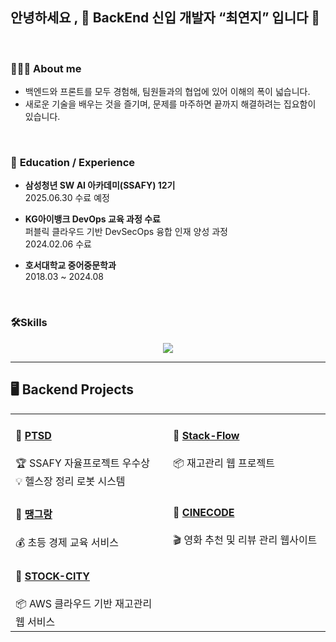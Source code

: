 ## 안녕하세요 , 🌟 BackEnd 신입 개발자 “최연지” 입니다 🌟

<br>

<h3>👩🏻‍💻 <b>About me</b></h3>

- 백엔드와 프론트를 모두 경험해, 팀원들과의 협업에 있어 이해의 폭이 넓습니다.
- 새로운 기술을 배우는 것을 즐기며, 문제를 마주하면 끝까지 해결하려는 집요함이 있습니다.
  
<br>


<h3>🏫 <b>Education / Experience</b></h3>

- **삼성청년 SW AI 아카데미(SSAFY) 12기**  
  2025.06.30 수료 예정

- **KG아이뱅크 DevOps 교육 과정 수료**  
  퍼블릭 클라우드 기반 DevSecOps 융합 인재 양성 과정  
  2024.02.06 수료

- **호서대학교 중어중문학과**  
  2018.03 ~ 2024.08 

<br>
<h3>🛠️<b>Skills</b></h3>
<p align="center">
<a href="https://skillicons.dev">
  <img src="https://skillicons.dev/icons?i=java,py,js,nodejs,react,vue,django,spring,gradle,postgres,mysql,aws,jenkins,docker,linux,nginx,git,github,gitlab,postman,idea,pycharm,vscode,notion" />
</a>

</p>


---

## 🖥️ <b>Backend Projects</b>

<table>
  <tr>
    <td width="50%" valign="top">
      <h4>🚀 <a href="https://github.com/yeonji3038/PTSD-PJT.git">PTSD</a></h4>
      🏆 SSAFY 자율프로젝트 우수상  
      <br/>💡 헬스장 정리 로봇 시스템
    </td>
    <td width="50%" valign="top">
      <h4>🚀 <a href="https://github.com/yeonji3038/StackFlow-PJT.git">Stack-Flow</a></h4>
      📦 재고관리 웹 프로젝트
    </td>
  </tr>
  <tr>
    <td width="50%" valign="top">
      <h4>🚀 <a href="https://github.com/yeonji3038/Ttaengrang-PJT.git">땡그랑</a></h4>
      💰 초등 경제 교육 서비스
    </td>
    <td width="50%" valign="top">
      <h4>🚀 <a href="https://github.com/yeonji3038/CineCode-PJT.git">CINECODE</a></h4>
      🎬 영화 추천 및 리뷰 관리 웹사이트
    </td>
  </tr>
  <tr>
    <td width="50%" valign="top">
      <h4>🚀 <a href="https://github.com/yeonji3038/STOCK-CITY-PJT.git">STOCK-CITY</a></h4>
      📦 AWS 클라우드 기반 재고관리 웹 서비스
    </td>
    <td></td> <!-- 여백용 -->
  </tr>
</table>


<!--
**yeonji3038/yeonji3038** is a ✨ _special_ ✨ repository because its `README.md` (this file) appears on your GitHub profile.

Here are some ideas to get you started:

- 🔭 I’m currently working on ...
- 🌱 I’m currently learning ...
- 👯 I’m looking to collaborate on ...
- 🤔 I’m looking for help with ...
- 💬 Ask me about ...
- 📫 How to reach me: ...
- 😄 Pronouns: ...
- ⚡ Fun fact: ...
-->
